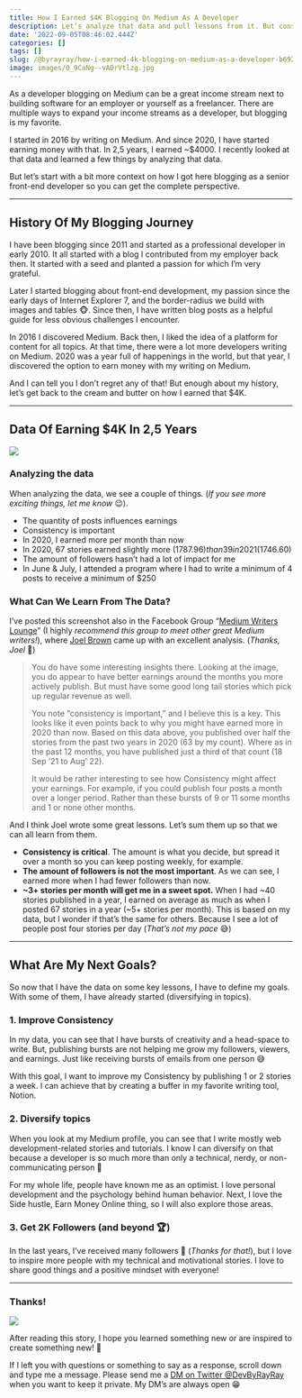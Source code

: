 ```yaml
---
title: How I Earned $4K Blogging On Medium As A Developer
description: Let’s analyze that data and pull lessons from it. But consistency stays the most important rule!
date: '2022-09-05T08:46:02.444Z'
categories: []
tags: []
slug: /@byrayray/how-i-earned-4k-blogging-on-medium-as-a-developer-b6925aa78358
image: images/0_9CaNg--vADrVtlzg.jpg
---
```


As a developer blogging on Medium can be a great income stream next to building software for an employer or yourself as a freelancer. There are multiple ways to expand your income streams as a developer, but blogging is my favorite.

I started in 2016 by writing on Medium. And since 2020, I have started earning money with that. In 2,5 years, I earned ~$4000. I recently looked at that data and learned a few things by analyzing that data.

But let’s start with a bit more context on how I got here blogging as a senior front-end developer so you can get the complete perspective.

---

## History Of My Blogging Journey

I have been blogging since 2011 and started as a professional developer in early 2010. It all started with a blog I contributed from my employer back then. It started with a seed and planted a passion for which I’m very grateful.

Later I started blogging about front-end development, my passion since the early days of Internet Explorer 7, and the border-radius we build with images and tables 🐵. Since then, I have written blog posts as a helpful guide for less obvious challenges I encounter.

In 2016 I discovered Medium. Back then, I liked the idea of a platform for content for all topics. At that time, there were a lot more developers writing on Medium. 2020 was a year full of happenings in the world, but that year, I discovered the option to earn money with my writing on Medium.

And I can tell you I don’t regret any of that! But enough about my history, let’s get back to the cream and butter on how I earned that $4K.

---

## Data Of Earning $4K In 2,5 Years

![](/images/1__P5KkkDi921pUdaoDTikE2g.png)

### Analyzing the data

When analyzing the data, we see a couple of things. (_If you see more exciting things, let me know_ 😉).

-   The quantity of posts influences earnings
-   Consistency is important
-   In 2020, I earned more per month than now
-   In 2020, 67 stories earned slightly more ($1787.96) than 39 in 2021 ($1746.60)
-   The amount of followers hasn’t had a lot of impact for me
-   In June & July, I attended a program where I had to write a minimum of 4 posts to receive a minimum of $250

### What Can We Learn From The Data?

I’ve posted this screenshot also in the Facebook Group “[Medium Writers Lounge](https://www.facebook.com/groups/mediumwriterslounge)” (I highly _recommend this group to meet other great Medium writers!_), where [Joel Brown](https://medium.com/u/8c2d235da39c) came up with an excellent analysis. (_Thanks, Joel_ 🙏)

<blockquote>
You do have some interesting insights there. Looking at the image, you do appear to have better earnings around the months you more actively publish. But must have some good long tail stories which pick up regular revenue as well. 

You note “consistency is important,” and I believe this is a key. This looks like it even points back to why you might have earned more in 2020 than now. Based on this data above, you published over half the stories from the past two years in 2020 (63 by my count). Where as in the past 12 months, you have published just a third of that count (18 Sep ’21 to Aug’ 22).

It would be rather interesting to see how Consistency might affect your earnings. For example, if you could publish four posts a month over a longer period. Rather than these bursts of 9 or 11 some months and 1 or none other months.
</blockquote>

And I think Joel wrote some great lessons. Let’s sum them up so that we can all learn from them.

-   **Consistency is critical**. The amount is what you decide, but spread it over a month so you can keep posting weekly, for example.
-   **The amount of followers is not the most important**. As we can see, I earned more when I had fewer followers than now.
-   **~3+ stories per month will get me in a sweet spot.** When I had ~40 stories published in a year, I earned on average as much as when I posted 67 stories in a year (~5+ stories per month). This is based on my data, but I wonder if that’s the same for others. Because I see a lot of people post four stories per day (_That’s not my pace_ 😅)

---
## What Are My Next Goals?

So now that I have the data on some key lessons, I have to define my goals. With some of them, I have already started (diversifying in topics).

### 1\. Improve Consistency

In my data, you can see that I have bursts of creativity and a head-space to write. But, publishing bursts are not helping me grow my followers, viewers, and earnings. Just like receiving bursts of emails from one person 😅

With this goal, I want to improve my Consistency by publishing 1 or 2 stories a week. I can achieve that by creating a buffer in my favorite writing tool, Notion.

### 2\. Diversify topics

When you look at my Medium profile, you can see that I write mostly web development-related stories and tutorials. I know I can diversify on that because a developer is so much more than only a technical, nerdy, or non-communicating person 🙈

For my whole life, people have known me as an optimist. I love personal development and the psychology behind human behavior. Next, I love the Side hustle, Earn Money Online thing, so I will also explore those areas.

### 3\. Get 2K Followers (and beyond 🏆)

In the last years, I’ve received many followers 🙏 (_Thanks for that!_), but I love to inspire more people with my technical and motivational stories. I love to share good things and a positive mindset with everyone!


---
### Thanks!

![](/images/0__YmFzKa__HSM0Fshuj.jpg)

After reading this story, I hope you learned something new or are inspired to create something new! 🤗

If I left you with questions or something to say as a response, scroll down and type me a message. Please send me a [DM on Twitter @DevByRayRay](https://twitter.com/@devbyrayray) when you want to keep it private. My DM’s are always open 😁

